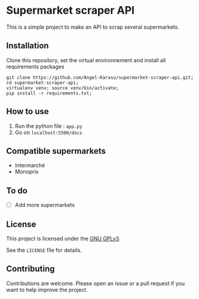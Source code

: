 # Supermarket scraper API

This is a simple project to make an API to scrap several supermarkets.

## Installation

Clone this repository, set the virtual environnement and install all requirements packages
```shell
git clone https://github.com/Angel-Karasu/supermarket-scraper-api.git; cd supermarket-scraper-api;
virtualenv venv; source venv/bin/activate;
pip install -r requirements.txt;
```

## How to use

1. Run the python file : `app.py`
2. Go on `localhost:5500/docs`

## Compatible supermarkets

- Intermarché
- Monoprix

## To do

- [ ] Add more supermarkets

## License

This project is licensed under the [GNU GPLv3](https://choosealicense.com/licenses/gpl-3.0/).

See the `LICENSE` file for details.

## Contributing

Contributions are welcome. Please open an issue or a pull request if you want to help improve the project.